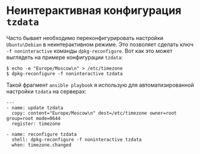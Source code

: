 # Неинтерактивная конфигурация `tzdata`

Часто бывает необходимо переконфигурировать настройки `Ubuntu\Debian` в неинтерактивном режиме.
Это позволяет сделать ключ `-f noninteractive` команды `dpkg-reconfigure`.
Вот как это может выглядеть на примере конфигурации `tzdata`:

    $ echo -e "Europe/Moscow\n" > /etc/timezone
    $ dpkg-reconfigure -f noninteractive tzdata

Такой фрагмент `ansible playbook` я использую для автоматизированной настройки `tzdata` на серверах:

    ---
    - name: update tzdata
      copy: content="Europe/Moscow\n" dest=/etc/timezone owner=root group=root mode=0644
      register: timezone

    - name: reconfigure tzdata
      shell: dpkg-reconfigure -f noninteractive tzdata
      when: timezone.changed
